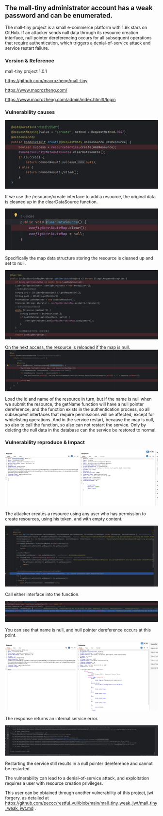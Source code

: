 ## The mall-tiny administrator account has a weak password and can be enumerated.

The mall-tiny project is a small e-commerce platform with 1.9k stars on GitHub. If an attacker sends null data through its resource creation interface, null pointer dereferencing occurs for all subsequent operations that require authentication, which triggers a denial-of-service attack and service restart failure.

### Version & Reference

mall-tiny project 1.0.1

https://github.com/macrozheng/mall-tiny

https://www.macrozheng.com/

https://www.macrozheng.com/admin/index.html#/login

### Vulnerability causes

![1735041784140](./img/1735041784140.png)

If we use the /resource/create interface to add a resource, the original data is cleaned up in the clearDataSource function.

![1735041870452](./img/1735041870452.png)

Specifically the map data structure storing the resource is cleaned up and set to null.

![1735041959488](./img/1735041959488.png)

On the next access, the resource is reloaded if the map is null.![1735042027986](./img/1735042027986.png)

Load the id and name of the resource in turn, but if the name is null when we submit the resource, the getName function will have a null pointer dereference, and the function exists in the authentication process, so all subsequent interfaces that require permissions will be affected, except for whitelisting operations. And in the service restart, because the map is null, so also to call the function, so also can not restart the service. Only by deleting the null data in the database can the service be restored to normal.

### Vulnerability reproduce & Impact

![1735042463347](./img/1735042463347.png)

The attacker creates a resource using any user who has permission to create resources, using his token, and with empty content.

![1735042726136](./img/1735042726136.png)

Call either interface into the function.

![1735042892851](./img/1735042892851.png)

You can see that name is null, and null pointer dereference occurs at this point.

![1735043020086](./img/1735043020086.png)

The response returns an internal service error.

![1735043097169](./img/1735043097169.png)

Restarting the service still results in a null pointer dereference and cannot be restarted.

The vulnerability can lead to a denial-of-service attack, and exploitation requires a user with resource creation privileges.

This user can be obtained through another vulnerability of this project, jwt forgery, as detailed at https://github.com/peccc/restful_vul/blob/main/mall_tiny_weak_jwt/mall_tiny_weak_jwt.md .